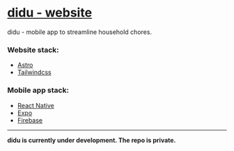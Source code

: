 # [didu - website](https://didu-website.vercel.app/)

didu - mobile app to streamline household chores.

### Website stack:
- [Astro](https://astro.build/)
- [Tailwindcss](https://tailwindcss.com/)

### Mobile app stack:
- [React Native](https://reactnative.dev/)
-  [Expo](https://expo.dev/)
- [Firebase](https://firebase.google.com/)

---
**didu is currently under development. The repo is private.**

